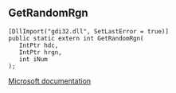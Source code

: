 ## GetRandomRgn

```
[DllImport("gdi32.dll", SetLastError = true)]
public static extern int GetRandomRgn(
   IntPtr hdc,
   IntPtr hrgn,
   int iNum
);
```

[Microsoft documentation](https://docs.microsoft.com/en-us/windows/win32/api/wingdi/nf-wingdi-getrandomrgn)
